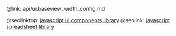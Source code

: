 @link: api/ui.baseview_width_config.md

@seolinktop: [javascript ui components library](https://webix.com)
@seolink: [javascript spreadsheet library](https://webix.com/spreadsheet/)